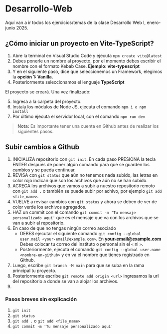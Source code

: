 # Desarrollo-Web

Aquí van a ir todos los ejercicios/temas de la clase Desarrollo Web I, enero-junio 2025.

## ¿Cómo iniciar un proyecto en Vite-TypeScript?

1. Abre la terminal en Visual Studio Code y ejecuta ```npm create vite@latest```
2. Debes ponerle un nombre al proyecto, por el momento debes escribir el nombre con el formato Kebab Case. **Ejemplo: vite-typescript**
3. Y en el siguiente paso, dice que seleccionemos un Framework, elegimos la **opción 1: Vanilla.**
4. Posteriormente seleccionamos el lenguaje **TypeScript**

El proyecto se creará. Una vez finalizado:

5. Ingresa a la carpeta del proyecto.
6. Instala los módulos de Node JS, ejecuta el comando ```npm i o npm install```
7. Por último ejecuta el servidor local, con el comando ```npm run dev```

> **Nota:** Es importante tener una cuenta en Github antes de realizar los siguientes pasos.

## Subir cambios a Github

1. INICIALIZA repositorio con ```git init```. En cada paso PRESIONA la tecla ENTER después de poner algún comando para que se guarden los cambios y se pueda continuar.
2. REVISA con ```git status``` que aún no tenemos nada subido, las letras en color rojo indican que son los archivos que aún no se han subido.
3. AGREGA los archivos que vamos a subir a nuestro repositorio remoto con ```git add .``` o también se puede subir por achivo, por ejemplo ```git add <file_name>```.
4. VUELVE a revisar cambios con ```git status``` y ahora se deben de ver de color verde los archivos agregados.
5. HAZ un commit con el comando ```git commit -m 'Tu mensaje personalizado aquí'``` que es el mensaje que va con los archivos que se van a subir al repositorio. 
6. En caso de que no tengas ningún correo asociado
   - DEBES ejecutar el siguiente comando ```git config --global user.mail <your-email@example.com>```. En **<your-email@example.com>** Debes colocar tu correo del   instituto o personal sin el ```<``` ni ```>```.
   - Posteriormente, ejecuta el comando ```git config --global user.name <nombre-en-github>``` y en **<nombre-en-github>** va el nombre que tienes registrado en Github.
7. Luego, escribe ```git branch -M main``` para que se suba en la rama principal tu proyecto.
8. Posteriormente escribe ```git remote add origin <url>``` ingresamos la url del repositorio a donde se van a alojar los archivos.
9. 

### Pasos breves sin explicación
1. ```git init```
2. ```git status```
3. ```git add .``` o ```git add <file_name>```
4. ```git commit -m 'Tu mensaje personalizado aquí'```
